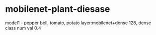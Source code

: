 # mobilenet-plant-diesase

model1 - pepper bell, tomato, potato layer:mobilenet+dense 128, dense class num val 0.4

